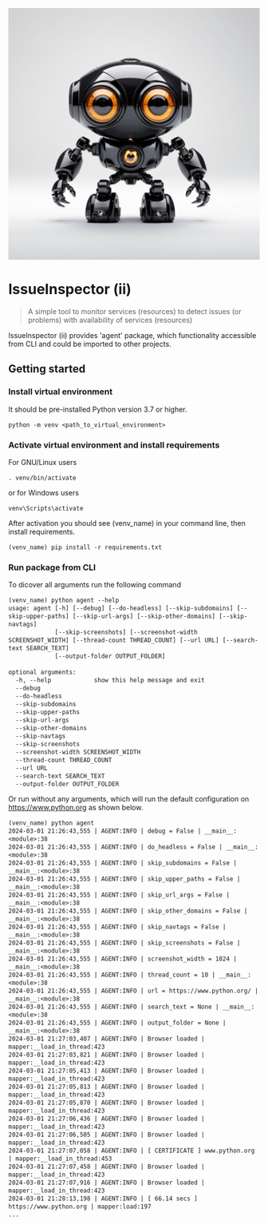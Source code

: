 ![Logo of the project](https://raw.githubusercontent.com/rtm-python/ii/main/ii.png)

# IssueInspector (ii)

> A simple tool to monitor services (resources) to detect issues (or problems) with availability of services (resources)

IssueInspector (ii) provides 'agent' package, which functionality accessible from CLI and could be imported to other projects.

## Getting started

### Install virtual environment
It should be pre-installed Python version 3.7 or higher.
```shell
python -m venv <path_to_virtual_environment>
```

### Activate virtual environment and install requirements
For GNU/Linux users
```shell
. venv/bin/activate
```
or for Windows users
```shell
venv\Scripts\activate
```
After activation you should see (venv_name) in your command line, then install requirements.
```shell
(venv_name) pip install -r requirements.txt 
```

### Run package from CLI
To dicover all arguments run the following command
```shell
(venv_name) python agent --help
usage: agent [-h] [--debug] [--do-headless] [--skip-subdomains] [--skip-upper-paths] [--skip-url-args] [--skip-other-domains] [--skip-navtags]
             [--skip-screenshots] [--screenshot-width SCREENSHOT_WIDTH] [--thread-count THREAD_COUNT] [--url URL] [--search-text SEARCH_TEXT]
             [--output-folder OUTPUT_FOLDER]

optional arguments:
  -h, --help            show this help message and exit
  --debug
  --do-headless
  --skip-subdomains
  --skip-upper-paths
  --skip-url-args
  --skip-other-domains
  --skip-navtags
  --skip-screenshots
  --screenshot-width SCREENSHOT_WIDTH
  --thread-count THREAD_COUNT
  --url URL
  --search-text SEARCH_TEXT
  --output-folder OUTPUT_FOLDER
```
Or run without any arguments, which will run the default configuration on https://www.python.org as shown below.
```shell
(venv_name) python agent
2024-03-01 21:26:43,555 | AGENT:INFO | debug = False | __main__:<module>:38
2024-03-01 21:26:43,555 | AGENT:INFO | do_headless = False | __main__:<module>:38
2024-03-01 21:26:43,555 | AGENT:INFO | skip_subdomains = False | __main__:<module>:38
2024-03-01 21:26:43,555 | AGENT:INFO | skip_upper_paths = False | __main__:<module>:38
2024-03-01 21:26:43,555 | AGENT:INFO | skip_url_args = False | __main__:<module>:38
2024-03-01 21:26:43,555 | AGENT:INFO | skip_other_domains = False | __main__:<module>:38
2024-03-01 21:26:43,555 | AGENT:INFO | skip_navtags = False | __main__:<module>:38
2024-03-01 21:26:43,555 | AGENT:INFO | skip_screenshots = False | __main__:<module>:38
2024-03-01 21:26:43,555 | AGENT:INFO | screenshot_width = 1024 | __main__:<module>:38
2024-03-01 21:26:43,555 | AGENT:INFO | thread_count = 10 | __main__:<module>:38
2024-03-01 21:26:43,555 | AGENT:INFO | url = https://www.python.org/ | __main__:<module>:38
2024-03-01 21:26:43,555 | AGENT:INFO | search_text = None | __main__:<module>:38
2024-03-01 21:26:43,555 | AGENT:INFO | output_folder = None | __main__:<module>:38
2024-03-01 21:27:03,407 | AGENT:INFO | Browser loaded | mapper:__load_in_thread:423
2024-03-01 21:27:03,821 | AGENT:INFO | Browser loaded | mapper:__load_in_thread:423
2024-03-01 21:27:05,413 | AGENT:INFO | Browser loaded | mapper:__load_in_thread:423
2024-03-01 21:27:05,813 | AGENT:INFO | Browser loaded | mapper:__load_in_thread:423
2024-03-01 21:27:05,870 | AGENT:INFO | Browser loaded | mapper:__load_in_thread:423
2024-03-01 21:27:06,436 | AGENT:INFO | Browser loaded | mapper:__load_in_thread:423
2024-03-01 21:27:06,505 | AGENT:INFO | Browser loaded | mapper:__load_in_thread:423
2024-03-01 21:27:07,058 | AGENT:INFO | [ CERTIFICATE ] www.python.org | mapper:__load_in_thread:453
2024-03-01 21:27:07,458 | AGENT:INFO | Browser loaded | mapper:__load_in_thread:423
2024-03-01 21:27:07,916 | AGENT:INFO | Browser loaded | mapper:__load_in_thread:423
2024-03-01 21:28:13,198 | AGENT:INFO | [ 66.14 secs ] https://www.python.org | mapper:load:197
...
```
